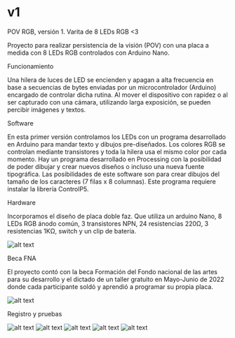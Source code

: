 # v1
POV RGB, versión 1.
Varita de 8 LEDs RGB <3

Proyecto para realizar persistencia de la visión (POV) con una placa a medida con 8 LEDs RGB controlados con Arduino Nano.

Funcionamiento

Una hilera de luces de LED se encienden y apagan a alta frecuencia en base a secuencias de bytes enviadas por un microcontrolador (Arduino) encargado de controlar dicha rutina. Al mover el dispositivo con rapidez o al ser capturado con una cámara, utilizando larga exposición, se pueden percibir imágenes y textos.

Software

En esta primer versión controlamos los LEDs con un programa desarrollado en Arduino para mandar texto y dibujos pre-diseñados. Los colores RGB se controlan mediante transistores y toda la hilera usa el mismo color por cada momento.
Hay un programa desarrollado en Processing con la posibilidad de poder dibujar y crear nuevos diseños o incluso una nueva fuente tipográfica. Las posibilidades de este software son para crear dibujos del tamaño de los caracteres (7 filas x 8 columnas). Este programa requiere instalar la librería ControlP5.

Hardware

Incorporamos el diseño de placa doble faz. Que utiliza un arduino Nano, 8 LEDs RGB ánodo común, 3 transistores NPN, 24 resistencias 220Ω, 3 resistencias 1KΩ, switch y un clip de batería.

![alt text](https://github.com/povrgb/v1/blob/main/Software/img/placa_povrgb.JPG)

Beca FNA

El proyecto contó con la beca Formación del Fondo nacional de las artes para su desarrollo y el dictado de un taller gratuito en Mayo-Junio de 2022 donde cada participante soldó y aprendió a programar su propia placa.

![alt text](https://github.com/povrgb/v1/blob/main/Software/img/flyerCuadrado.png)

Registro y pruebas

![alt text](https://github.com/povrgb/v1/blob/main/Software/img/pruebas0.JPG)
![alt text](https://github.com/povrgb/v1/blob/main/Software/img/taller1.jpg)
![alt text](https://github.com/povrgb/v1/blob/main/Software/img/taller2.jpg)
![alt text](https://github.com/povrgb/v1/blob/main/Software/img/taller3.jpg)
![alt text](https://github.com/povrgb/v1/blob/main/Software/img/taller4.JPG)

